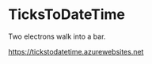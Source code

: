 TicksToDateTime
===============

Two electrons walk into a bar. 

https://tickstodatetime.azurewebsites.net
